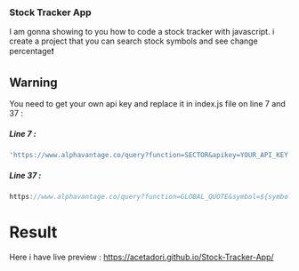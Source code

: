 ### Stock Tracker App
I am gonna showing to you how to code a stock tracker with javascript. i create a project that you can search stock symbols and see change percentage❗️

## Warning
You need to get your own api key and replace it in index.js file on line 7 and 37 :

##### Line 7 :

```javascript
'https://www.alphavantage.co/query?function=SECTOR&apikey=YOUR_API_KEY'
```

##### Line 37 :

```javascript
https://www.alphavantage.co/query?function=GLOBAL_QUOTE&symbol=${symbol}&apikey=YOUR_API_KEY
```


# Result
Here i have live preview :
https://acetadori.github.io/Stock-Tracker-App/
